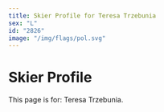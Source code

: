 ```yaml
---
title: Skier Profile for Teresa Trzebunia
sex: "L"
id: "2826"
image: "/img/flags/pol.svg" 
---
```


# Skier Profile

This page is for: Teresa Trzebunia.
    